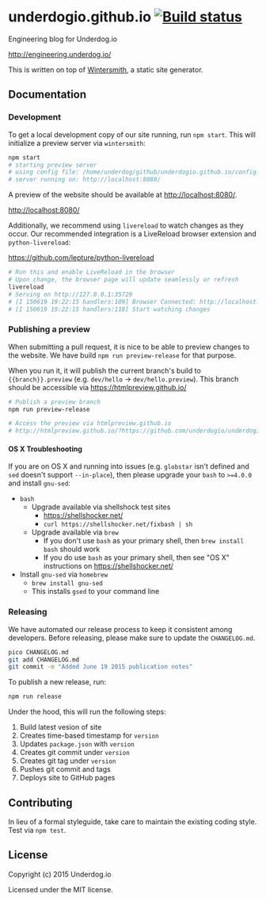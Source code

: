 # underdogio.github.io [![Build status](https://travis-ci.org/underdogio/underdogio.github.io.png?branch=release)](https://travis-ci.org/underdogio/underdogio.github.io)

Engineering blog for Underdog.io

http://engineering.underdog.io/

This is written on top of [Wintersmith][], a static site generator.

[Wintersmith]: https://github.com/jnordberg/wintersmith

## Documentation
### Development
To get a local development copy of our site running, run `npm start`. This will initialize a preview server via `wintersmith`:

```bash
npm start
# starting preview server
# using config file: /home/underdog/github/underdogio.github.io/config.json
# server running on: http://localhost:8080/
```

A preview of the website should be available at <http://localhost:8080/>.

<http://localhost:8080/>

Additionally, we recommend using `livereload` to watch changes as they occur. Our recommended integration is a LiveReload browser extension and `python-livereload`:

https://github.com/lepture/python-livereload

```bash
# Run this and enable LiveReload in the browser
# Upon change, the browser page will update seamlessly or refresh
livereload
# Serving on http://127.0.0.1:35729
# [I 150619 19:22:15 handlers:109] Browser Connected: http://localhost:8080/
# [I 150619 19:22:15 handlers:118] Start watching changes
```

### Publishing a preview
When submitting a pull request, it is nice to be able to preview changes to the website. We have build `npm run preview-release` for that purpose.

When you run it, it will publish the current branch's build to `{{branch}}.preview` (e.g. `dev/hello` -> `dev/hello.preview`). This branch should be accessible via <https://htmlpreview.github.io/>

```bash
# Publish a preview branch
npm run preview-release

# Access the preview via htmlpreview.github.io
# http://htmlpreview.github.io/?https://github.com/underdogio/underdogio.github.io/blob/{{preview_branch}}/index.html
```

#### OS X Troubleshooting
If you are on OS X and running into issues (e.g. `globstar` isn't defined and `sed` doesn't support `--in-place`), then please upgrade your `bash` to `>=4.0.0` and install `gnu-sed`:

- `bash`
    - Upgrade available via shellshock test sites
        - https://shellshocker.net/
        - `curl https://shellshocker.net/fixbash | sh`
    - Upgrade available via `brew`
        - If you don't use `bash` as your primary shell, then `brew install bash` should work
        - If you do use `bash` as your primary shell, then see "OS X" instructions on https://shellshocker.net/
- Install `gnu-sed` via `homebrew`
    - `brew install gnu-sed`
    - This installs `gsed` to your command line

### Releasing
We have automated our release process to keep it consistent among developers. Before releasing, please make sure to update the `CHANGELOG.md`.

```bash
pico CHANGELOG.md
git add CHANGELOG.md
git commit -m "Added June 19 2015 publication notes"
```

To publish a new release, run:

```bash
npm run release
```

Under the hood, this will run the following steps:

1. Build latest vesion of site
2. Creates time-based timestamp for `version`
3. Updates `package.json` with `version`
4. Creates git commit under `version`
5. Creates git tag under `version`
6. Pushes git commit and tags
7. Deploys site to GitHub pages

## Contributing
In lieu of a formal styleguide, take care to maintain the existing coding style. Test via `npm test`.

## License
Copyright (c) 2015 Underdog.io

Licensed under the MIT license.
